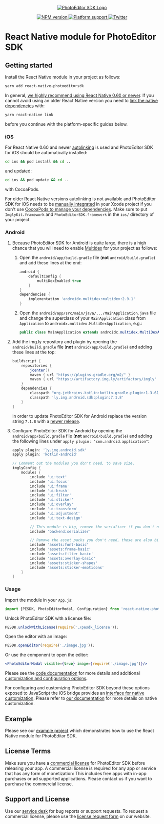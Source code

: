 <p align="center">
  <a href="https://www.photoeditorsdk.com/?utm_campaign=Projects&utm_source=Github&utm_medium=PESDK&utm_content=React-Native">
    <img src="http://static.photoeditorsdk.com/logo.png" alt="PhotoEditor SDK Logo"/>
  </a>
</p>
<p align="center">
  <a href="https://npmjs.org/package/react-native-photoeditorsdk">
    <img src="https://img.shields.io/npm/v/react-native-photoeditorsdk.svg" alt="NPM version">
  </a>
  <a href="https://npmjs.org/package/react-native-photoeditorsdk">
    <img src="https://img.shields.io/badge/platforms-android%20|%20ios-lightgrey.svg" alt="Platform support">
  </a>
  <a href="http://twitter.com/PhotoEditorSDK">
    <img src="https://img.shields.io/badge/twitter-@PhotoEditorSDK-blue.svg?style=flat" alt="Twitter">
  </a>
</p>

# React Native module for PhotoEditor SDK

## Getting started

Install the React Native module in your project as follows:

```sh
yarn add react-native-photoeditorsdk
```

In general, [we highly recommend using React Native 0.60 or newer](https://blog.photoeditorsdk.com/react-native-native-modules-made-for-react-developers-59ca93c41541). If you cannot avoid using an older React Native version you need to [link the native dependencies](https://facebook.github.io/react-native/docs/0.59/linking-libraries-ios#step-2) with:

```sh
yarn react-native link
```

before you continue with the platform-specific guides below.

### iOS

For React Native 0.60 and newer [autolinking](https://github.com/react-native-community/cli/blob/master/docs/autolinking.md) is used and PhotoEditor SDK for iOS should be automatically installed:

```sh
cd ios && pod install && cd ..
```

and updated:

```sh
cd ios && pod update && cd ..
```

with CocoaPods.

For older React Native versions autolinking is not available and PhotoEditor SDK for iOS needs to be [manually integrated](https://docs.photoeditorsdk.com/guides/ios/v10/introduction/getting_started#manually) in your Xcode project if you don't use [CocoaPods to manage your dependencies](https://facebook.github.io/react-native/docs/0.59/integration-with-existing-apps#configuring-cocoapods-dependencies). Make sure to put `ImglyKit.framework` and `PhotoEditorSDK.framework` in the `ios/` directory of your project.

### Android

1. Because PhotoEditor SDK for Android is quite large, there is a high chance that you will need to enable [Multidex](https://developer.android.com/studio/build/multidex) for your project as follows:

   1. Open the `android/app/build.gradle` file (**not** `android/build.gradle`) and add these lines at the end:
      ```groovy
      android {
          defaultConfig {
              multiDexEnabled true
          }
      }
      dependencies {
          implementation 'androidx.multidex:multidex:2.0.1'
      }
      ```
   2. Open the `android/app/src/main/java/.../MainApplication.java` file and change the superclass of your `MainApplication` class from `Application` to `androidx.multidex.MultiDexApplication`, e.g.:
      ```java
      public class MainApplication extends androidx.multidex.MultiDexApplication implements ReactApplication {
      ```

2. Add the img.ly repository and plugin by opening the `android/build.gradle` file (**not** `android/app/build.gradle`) and adding these lines at the top:
   ```groovy
   buildscript {
       repositories {
           jcenter()
           maven { url "https://plugins.gradle.org/m2/" }
           maven { url "https://artifactory.img.ly/artifactory/imgly" }
       }
       dependencies {
           classpath "org.jetbrains.kotlin:kotlin-gradle-plugin:1.3.61"
           classpath 'ly.img.android.sdk:plugin:7.1.8'
       }
   }
   ```
   In order to update PhotoEditor SDK for Android replace the version string `7.1.8` with a [newer release](https://github.com/imgly/pesdk-android-demo/releases).

3. Configure PhotoEditor SDK for Android by opening the `android/app/build.gradle` file  (**not** `android/build.gradle`) and adding the following lines under `apply plugin: "com.android.application"`:
   ```groovy
   apply plugin: 'ly.img.android.sdk'
   apply plugin: 'kotlin-android'

   // Comment out the modules you don't need, to save size.
   imglyConfig {
       modules {
           include 'ui:text'
           include 'ui:focus'
           include 'ui:frame'
           include 'ui:brush'
           include 'ui:filter'
           include 'ui:sticker'
           include 'ui:overlay'
           include 'ui:transform'
           include 'ui:adjustment'
           include 'ui:text-design'

           // This module is big, remove the serializer if you don't need that feature.
           include 'backend:serializer'

           // Remove the asset packs you don't need, these are also big in size.
           include 'assets:font-basic'
           include 'assets:frame-basic'
           include 'assets:filter-basic'
           include 'assets:overlay-basic'
           include 'assets:sticker-shapes'
           include 'assets:sticker-emoticons'
       }
   }
   ```

### Usage

Import the module in your `App.js`:

```js
import {PESDK, PhotoEditorModal, Configuration} from 'react-native-photoeditorsdk';
```

Unlock PhotoEditor SDK with a license file:

```js
PESDK.unlockWithLicense(require('./pesdk_license'));
```

Open the editor with an image:

```js
PESDK.openEditor(require('./image.jpg'));
```

Or use the component to open the editor:

```jsx
<PhotoEditorModal visible={true} image={require('./image.jpg')}/>
```

Please see the [code documentation](./index.d.ts) for more details and additional [customization and configuration options](./configuration.ts).

For configuring and customizing PhotoEditor SDK beyond these options exposed to JavaScript the iOS bridge provides an [interface for native customization](./ios/RNPhotoEditorSDK.h). Please refer to [our documentation](https://docs.photoeditorsdk.com/?utm_campaign=Projects&utm_source=Github&utm_medium=PESDK&utm_content=React-Native) for more details on native customization.

## Example

Please see our [example project](https://github.com/imgly/pesdk-react-native-demo) which demonstrates how to use the React Native module for PhotoEditor SDK.

## License Terms

Make sure you have a [commercial license](https://account.photoeditorsdk.com/pricing?utm_campaign=Projects&utm_source=Github&utm_medium=PESDK&utm_content=React-Native) for PhotoEditor SDK before releasing your app.
A commercial license is required for any app or service that has any form of monetization: This includes free apps with in-app purchases or ad supported applications. Please contact us if you want to purchase the commercial license.

## Support and License

Use our [service desk](http://support.photoeditorsdk.com) for bug reports or support requests. To request a commercial license, please use the [license request form](https://account.photoeditorsdk.com/pricing?utm_campaign=Projects&utm_source=Github&utm_medium=PESDK&utm_content=React-Native) on our website.
